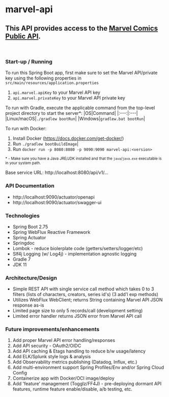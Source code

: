 # marvel-api

## This API provides access to the [Marvel Comics Public API](https://developer.marvel.com/).

<br/>

### Start-up / Running
To run this Spring Boot app, first make sure to set the Marvel API/private key using the following properties in ```src/main/resources/application.properties```

1. ```api.marvel.apiKey``` to your Marvel API key
2. ```api.marvel.privateKey``` to your Marvel API private key

To run with Gradle, execute the applicable command from the top-level project directory to start the server*:
|OS|Command|
|:---:|:---|
|Linux/macOS|```./gradlew bootRun```|
|Windows|```gradlew.bat bootRun```|

To run with Docker:
1. Install Docker (https://docs.docker.com/get-docker/)
2. Run ```./gradlew bootBuildImage```|
3. Run ```docker run -p 8080:8080 -p 9090:9090 marvel-api:<version>```

<sup>* - Make sure you have a Java JRE/JDK installed and that the ```java```/```java.exe``` executable is in your system path.<sup>

Base service URL:  http://localhost:8080/api/v1/...

### API Documentation
- http://localhost:9090/actuator/openapi
- http://localhost:9090/actuator/swagger-ui

### Technologies
- Spring Boot 2.75
- Spring WebFlux Reactive Framework
- Spring Actuator
- Springdoc
- Lombok - reduce biolerplate code (getters/setters/logger/etc)
- Slf4j Logging (w/ Log4j) - implementation agnostic logging
- Gradle 7
- JDK 11

### Architecture/Design
- Simple REST API with single service call method which takes 0 to 3 filters (lists of characters, creators, series id's) (3 add'l exp methods)
- Utilizes WebFlux WebClient; returns String containing Marvel API JSON response as-is
- Limited page size to only 5 records/call (development setting)
- Limited error handler returns JSON error from Marvel API call

### Future improvements/enhancements
1. Add proper Marvel API error handling/responses
2. Add API security - OAuth2/OIDC
3. Add API caching & Etags handling to reduce b/w usage/latency
4. Add ELK/Splunk style logs & analysis
5. Add Observability metrics publishing (Datadog, Influx, etc.)
6. Add multi-environment support Spring Profiles/Env and/or Spring Cloud Config
7. Containerize app with Docker/OCI image/deploy
8. Add 'feature' management (Togglz/FF4J) - pre-deploying dormant API features, runtime feature enable/disable, a/b testing, etc.
